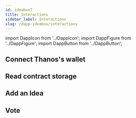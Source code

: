 ```yaml
---
id: ideabox7
title: Interactions
sidebar_label: Interactions
slug: /dapp-ideabox/interactions
---
```


import DappIcon from '../DappIcon';
import DappFigure from '../DappFigure';
import DappButton from '../DappButton';

## Connect Thanos's wallet


## Read contract storage



## Add an Idea




## Vote